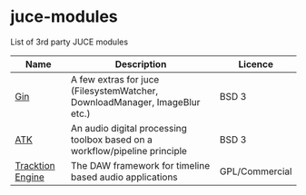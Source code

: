 # juce-modules

List of 3rd party JUCE modules

| Name          | Description   | Licence       |
| ------------- | ------------- | ------------- |
| [Gin](https://github.com/FigBug/Gin) | A few extras for juce (FilesystemWatcher, DownloadManager, ImageBlur etc.) | BSD 3 |
| [ATK](https://github.com/mbrucher/AudioTK) | An audio digital processing toolbox based on a workflow/pipeline principle | BSD 3 |
| [Tracktion Engine](https://github.com/Tracktion/tracktion_engine) | The DAW framework for timeline based audio applications | GPL/Commercial |
